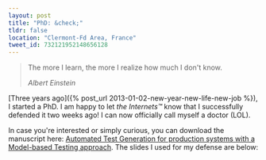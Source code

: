 ```yaml
---
layout: post
title: "PhD: &check;"
tldr: false
location: "Clermont-Fd Area, France"
tweet_id: 732121952148656128
---
```


> The more I learn, the more I realize how much I don't know.
>
> _Albert Einstein_

[Three years ago]({% post_url 2013-01-02-new-year-new-life-new-job %}), I
started a PhD. I am happy to let _the Internets™_ know that I successfully
defended it two weeks ago! I can now officially call myself a doctor (LOL).

In case you're interested or simply curious, you can download the manuscript
here: [Automated Test Generation for production systems with a Model-based
Testing approach](/papers/phd-thesis-v2.pdf). The slides I used for my defense
are below:

<script async class="speakerdeck-embed" data-id="b4ba8e7c34514e7b84b5528acc7a26bf" data-ratio="1.41436464088398" src="//speakerdeck.com/assets/embed.js"></script>
